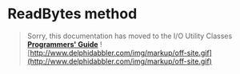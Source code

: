 # ReadBytes method #

> Sorry, this documentation has moved to the I/O Utility Classes **[Programmers' Guide](http://wiki.delphidabbler.com/index.php/Docs/TPJPipeReadBytes)** ![http://www.delphidabbler.com/img/markup/off-site.gif](http://www.delphidabbler.com/img/markup/off-site.gif)
